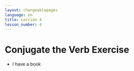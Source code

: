 ```yaml
---
layout: changeablepages
language: en
title: Lección 4
lesson_number: 4
---
```


# Conjugate the Verb Exercise

- I have a book
<div id="exerciseContainer"></div>
<script src="exercise.js"></script>
<script>
    document.addEventListener('DOMContentLoaded', function() {
        const language = '{{ page.language }}'; // Get the language from the front matter
        const sentence = 'Aye hab __ bukeon';
        const options = ['ib', 'ir', 'ip'];
        const correctAnswer = 'ir';

        generateExercise(sentence, options, correctAnswer, language);
    });
</script>
